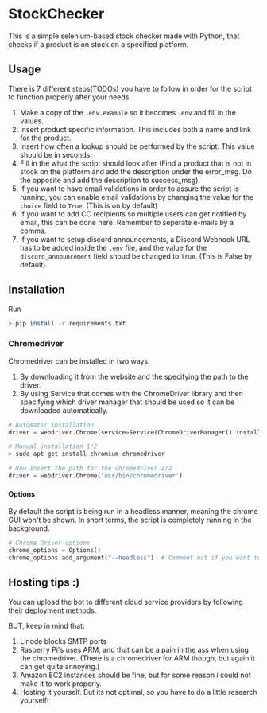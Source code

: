 # StockChecker
This is a simple selenium-based stock checker made with Python, that checks if a product is on stock on a specified platform.


## Usage
There is 7 different steps(TODOs) you have to follow in order for the script to function properly after your needs.
1. Make a copy of the `.env.example` so it becomes `.env` and fill in the values.
2. Insert product specific information. This includes both a name and link for the product.
3. Insert how often a lookup should be performed by the script. This value should be in seconds.
4. Fill in the what the script should look after (Find a product that is not in stock on the platform and add the description under the error_msg. Do the opposite and add the description to success_msg).
5. If you want to have email validations in order to assure the script is running, you can enable email validations by changing the value for the `choice` field to `True`. (This is on by default)
6. If you want to add CC recipients so multiple users can get notified by email, this can be done here. Remember to seperate e-mails by a comma.
7. If you want to setup discord announcements, a Discord Webhook URL has to be added inside the `.env` file, and the value for the `discord_announcement` field shoud be changed to `True`. (This is False by default)

## Installation
Run
```bash
> pip install -r requirements.txt
```

### Chromedriver
Chromedriver can be installed in two ways. 

1. By downloading it from the website and the specifying the path to the driver.
2. By using Service that comes with the ChromeDriver library and then specifying which driver manager that should be used so it can be downloaded automatically.

```python
# Automatic installation
driver = webdriver.Chrome(service=Service(ChromeDriverManager().install()))

# Manual installation 1/2
> sudo apt-get install chromium-chromedriver

# Now insert the path for the chromedriver 2/2
driver = webdriver.Chrome('usr/bin/chromedriver')  
```

#### Options
By default the script is being run in a headless manner, meaning the chrome GUI won't be shown. In short terms, the script is completely running in the background.

```python
# Chrome Driver options
chrome_options = Options()
chrome_options.add_argument("--headless")  # Comment out if you want to have the GUI
```

## Hosting tips :)
You can upload the bot to different cloud service providers by following their deployment methods.

BUT, keep in mind that:
1. Linode blocks SMTP ports
2. Rasperry Pi's uses ARM, and that can be a pain in the ass when using the chromedriver. (There is a chromedriver for ARM though, but again it can get quite annoying.)
3. Amazon EC2 instances should be fine, but for some reason i could not make it to work properly.
4. Hosting it yourself. But its not optimal, so you have to do a little research yourself!
